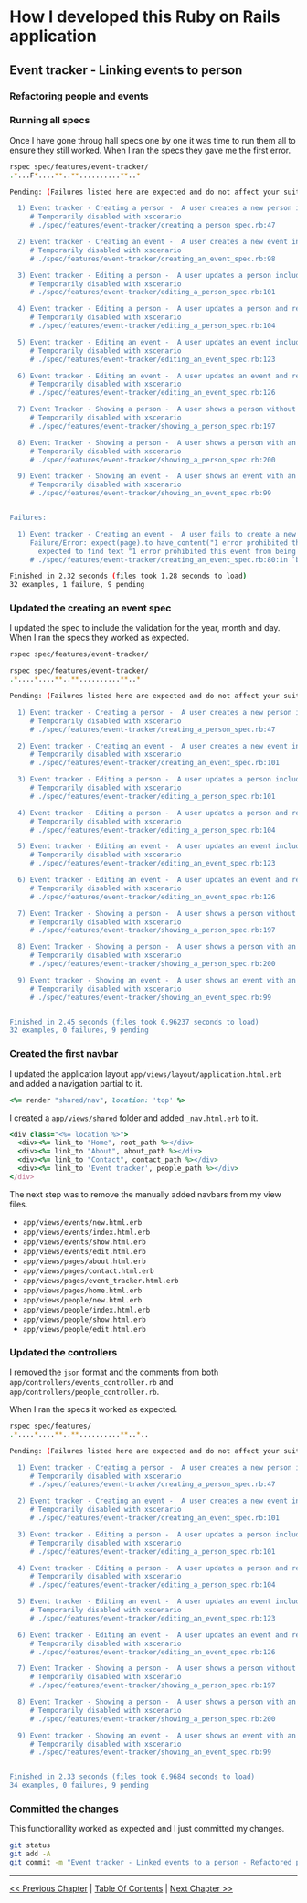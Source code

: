 # How I developed this Ruby on Rails application #


## Event tracker - Linking events to person ##


### Refactoring people and events ###


### Running all specs ###
Once I have gone throug hall specs one by one it was time to run them all to ensure they still worked. When I ran the specs they gave me the first error.
```bash
rspec spec/features/event-tracker/
.*...F*....**..**..........**..*

Pending: (Failures listed here are expected and do not affect your suite's status)

  1) Event tracker - Creating a person -  A user creates a new person including uploading an image
     # Temporarily disabled with xscenario
     # ./spec/features/event-tracker/creating_a_person_spec.rb:47

  2) Event tracker - Creating an event -  A user creates a new event including uploading an image
     # Temporarily disabled with xscenario
     # ./spec/features/event-tracker/creating_an_event_spec.rb:98

  3) Event tracker - Editing a person -  A user updates a person including uploading a new image
     # Temporarily disabled with xscenario
     # ./spec/features/event-tracker/editing_a_person_spec.rb:101

  4) Event tracker - Editing a person -  A user updates a person and removes the uploaded image
     # Temporarily disabled with xscenario
     # ./spec/features/event-tracker/editing_a_person_spec.rb:104

  5) Event tracker - Editing an event -  A user updates an event including uploading a new image
     # Temporarily disabled with xscenario
     # ./spec/features/event-tracker/editing_an_event_spec.rb:123

  6) Event tracker - Editing an event -  A user updates an event and removes the uploaded image
     # Temporarily disabled with xscenario
     # ./spec/features/event-tracker/editing_an_event_spec.rb:126

  7) Event Tracker - Showing a person -  A user shows a person without an uploaded image
     # Temporarily disabled with xscenario
     # ./spec/features/event-tracker/showing_a_person_spec.rb:197

  8) Event Tracker - Showing a person -  A user shows a person with an uploaded image
     # Temporarily disabled with xscenario
     # ./spec/features/event-tracker/showing_a_person_spec.rb:200

  9) Event tracker - Showing an event -  A user shows an event with an uploaded image
     # Temporarily disabled with xscenario
     # ./spec/features/event-tracker/showing_an_event_spec.rb:99


Failures:

  1) Event tracker - Creating an event -  A user fails to create a new event
     Failure/Error: expect(page).to have_content("1 error prohibited this event from being saved:")
       expected to find text "1 error prohibited this event from being saved:" in "Navigation\nHome Event tracker\nKirk Hammet - New event\nFlash message\n4 errors prohibited this event from being saved:\nTitle can't be blank Year can't be blank Month can't be blank Day can't be blank\nTitle\nDetails\nDay\nMonth\nYear\nMain image\nActions\nCancel\nFooter\nCreated by Nik at 2021-05-31 13:45 Last updated by Nik at 2021-06-01 09:00"
     # ./spec/features/event-tracker/creating_an_event_spec.rb:80:in `block (2 levels) in <main>'

Finished in 2.32 seconds (files took 1.28 seconds to load)
32 examples, 1 failure, 9 pending
```

### Updated the creating an event spec ###
I updated the spec to include the validation for the year, month and day. When I ran the specs they worked as expected.
```bash
rspec spec/features/event-tracker/

rspec spec/features/event-tracker/
.*....*....**..**..........**..*

Pending: (Failures listed here are expected and do not affect your suite's status)

  1) Event tracker - Creating a person -  A user creates a new person including uploading an image
     # Temporarily disabled with xscenario
     # ./spec/features/event-tracker/creating_a_person_spec.rb:47

  2) Event tracker - Creating an event -  A user creates a new event including uploading an image
     # Temporarily disabled with xscenario
     # ./spec/features/event-tracker/creating_an_event_spec.rb:101

  3) Event tracker - Editing a person -  A user updates a person including uploading a new image
     # Temporarily disabled with xscenario
     # ./spec/features/event-tracker/editing_a_person_spec.rb:101

  4) Event tracker - Editing a person -  A user updates a person and removes the uploaded image
     # Temporarily disabled with xscenario
     # ./spec/features/event-tracker/editing_a_person_spec.rb:104

  5) Event tracker - Editing an event -  A user updates an event including uploading a new image
     # Temporarily disabled with xscenario
     # ./spec/features/event-tracker/editing_an_event_spec.rb:123

  6) Event tracker - Editing an event -  A user updates an event and removes the uploaded image
     # Temporarily disabled with xscenario
     # ./spec/features/event-tracker/editing_an_event_spec.rb:126

  7) Event Tracker - Showing a person -  A user shows a person without an uploaded image
     # Temporarily disabled with xscenario
     # ./spec/features/event-tracker/showing_a_person_spec.rb:197

  8) Event Tracker - Showing a person -  A user shows a person with an uploaded image
     # Temporarily disabled with xscenario
     # ./spec/features/event-tracker/showing_a_person_spec.rb:200

  9) Event tracker - Showing an event -  A user shows an event with an uploaded image
     # Temporarily disabled with xscenario
     # ./spec/features/event-tracker/showing_an_event_spec.rb:99


Finished in 2.45 seconds (files took 0.96237 seconds to load)
32 examples, 0 failures, 9 pending
```


### Created the first navbar ###
I updated the application layout `app/views/layout/application.html.erb` and added a navigation partial to it.
```ruby
<%= render "shared/nav", location: 'top' %>
```

I created a `app/views/shared` folder and added `_nav.html.erb` to it.
```ruby
<div class="<%= location %>">
  <div><%= link_to "Home", root_path %></div>
  <div><%= link_to "About", about_path %></div>
  <div><%= link_to "Contact", contact_path %></div>
  <div><%= link_to 'Event tracker', people_path %></div> 
</div>
```

The next step was to remove the manually added navbars from my view files.
- `app/views/events/new.html.erb`
- `app/views/events/index.html.erb`
- `app/views/events/show.html.erb`
- `app/views/events/edit.html.erb`
- `app/views/pages/about.html.erb`
- `app/views/pages/contact.html.erb`
- `app/views/pages/event_tracker.html.erb`
- `app/views/pages/home.html.erb`
- `app/views/people/new.html.erb`
- `app/views/people/index.html.erb`
- `app/views/people/show.html.erb`
- `app/views/people/edit.html.erb`


### Updated the controllers ###
I removed the `json` format and the comments from both `app/controllers/events_controller.rb` and `app/controllers/people_controller.rb`.


When I ran the specs it worked as expected.
```bash
rspec spec/features/
.*....*....**..**..........**..*..

Pending: (Failures listed here are expected and do not affect your suite's status)

  1) Event tracker - Creating a person -  A user creates a new person including uploading an image
     # Temporarily disabled with xscenario
     # ./spec/features/event-tracker/creating_a_person_spec.rb:47

  2) Event tracker - Creating an event -  A user creates a new event including uploading an image
     # Temporarily disabled with xscenario
     # ./spec/features/event-tracker/creating_an_event_spec.rb:101

  3) Event tracker - Editing a person -  A user updates a person including uploading a new image
     # Temporarily disabled with xscenario
     # ./spec/features/event-tracker/editing_a_person_spec.rb:101

  4) Event tracker - Editing a person -  A user updates a person and removes the uploaded image
     # Temporarily disabled with xscenario
     # ./spec/features/event-tracker/editing_a_person_spec.rb:104

  5) Event tracker - Editing an event -  A user updates an event including uploading a new image
     # Temporarily disabled with xscenario
     # ./spec/features/event-tracker/editing_an_event_spec.rb:123

  6) Event tracker - Editing an event -  A user updates an event and removes the uploaded image
     # Temporarily disabled with xscenario
     # ./spec/features/event-tracker/editing_an_event_spec.rb:126

  7) Event Tracker - Showing a person -  A user shows a person without an uploaded image
     # Temporarily disabled with xscenario
     # ./spec/features/event-tracker/showing_a_person_spec.rb:197

  8) Event Tracker - Showing a person -  A user shows a person with an uploaded image
     # Temporarily disabled with xscenario
     # ./spec/features/event-tracker/showing_a_person_spec.rb:200

  9) Event tracker - Showing an event -  A user shows an event with an uploaded image
     # Temporarily disabled with xscenario
     # ./spec/features/event-tracker/showing_an_event_spec.rb:99


Finished in 2.33 seconds (files took 0.9684 seconds to load)
34 examples, 0 failures, 9 pending
```


### Committed the changes ###
This functionallity worked as expected and I just committed my changes.
```bash
git status
git add -A
git commit -m "Event tracker - Linked events to a person - Refactored people and events"
```

----------
[<< Previous Chapter](../section_5_linking_events_to_person/5_9_editing_an_event.md) | [Table Of Contents](../how_i_developed_this_rails_application.md) | [Next Chapter >>](../section_5_event_tracker_linking_events_to_person/5_11_refactoring.md)
